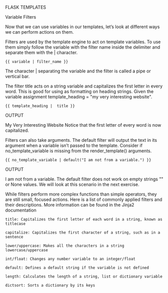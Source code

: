 FLASK TEMPLATES

Variable Filters

Now that we can use variables in our templates, let’s look at different ways we can perform actions on them.

Filters are used by the template engine to act on template variables. To use them simply follow the variable with the filter name inside the delimiter and separate them with the | character.

    {{ variable | filter_name }}

The character | separating the variable and the filter is called a pipe or vertical bar.

The filter title acts on a string variable and capitalizes the first letter in every word. This is good for using as formatting on heading strings. Given the variable assignment template_heading = "my very interesting website".

    {{ template_heading |  title }}
 
OUTPUT

My Very Interesting Website
Notice that the first letter of every word is now capitalized.

Filters can also take arguments. The default filter will output the text in its argument when a variable isn’t passed to the template. Consider if no_template_variable is missing from the render_template() arguments.

    {{ no_template_variable | default("I am not from a variable.") }}
 
OUTPUT

I am not from a variable.
The default filter does not work on empty strings "" or None values. We will look at this scenario in the next exercise.

While filters perform more complex functions than simple operators, they are still small, focused actions. Here is a list of commonly applied filters and their descriptions. More information can be found in the Jinja2 documentation

    title: Capitalizes the first letter of each word in a string, known as titlecase

    capitalize: Capitalizes the first character of a string, such as in a sentence

    lower/uppercase: Makes all the characters in a string lowercase/uppercase

    int/float: Changes any number variable to an integer/float

    default: Defines a default string if the variable is not defined

    length: Calculates the length of a string, list or dictionary variable
    
    dictsort: Sorts a dictionary by its keys